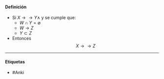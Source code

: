 #### Definición
- Si $X\rightarrow\rightarrow Y\land$ y se cumple que:
	- $W∩Y=\emptyset$ 
	- $W\rightarrow Z$ 
	- $Y\subset Z$
- Entonces $$X\rightarrow\rightarrow Z$$
***
#### Etiquetas
- #Anki 